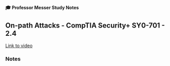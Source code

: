 #### 🎓 Professor Messer Study Notes

## On-path Attacks - CompTIA Security+ SY0-701 - 2.4

[Link to video]()

### Notes